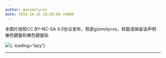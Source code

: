 ```yaml
---
author: geezmolycos
date: 2019-10-26 20:58:00 +0800
---
```


本图片按照CC BY-NC-SA 4.0协议发布，照家gizmolycos，转载请保留该声明 樂色鍵盤和樂色鍵盤貼

![](/assets/images/qq-zone/2019-10-26-keyboard.jpg){: loading='lazy'}

---
